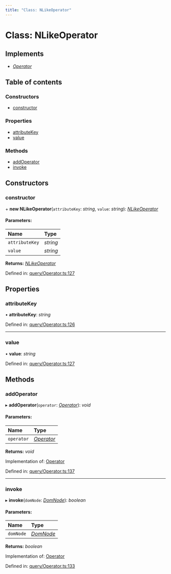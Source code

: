 ```yaml
---
title: "Class: NLikeOperator"
---
```


# Class: NLikeOperator

## Implements

* [*Operator*](../interfaces/operator.md)

## Table of contents

### Constructors

- [constructor](nlikeoperator.md#constructor)

### Properties

- [attributeKey](nlikeoperator.md#attributekey)
- [value](nlikeoperator.md#value)

### Methods

- [addOperator](nlikeoperator.md#addoperator)
- [invoke](nlikeoperator.md#invoke)

## Constructors

### constructor

\+ **new NLikeOperator**(`attributeKey`: *string*, `value`: *string*): [*NLikeOperator*](nlikeoperator.md)

#### Parameters:

Name | Type |
:------ | :------ |
`attributeKey` | *string* |
`value` | *string* |

**Returns:** [*NLikeOperator*](nlikeoperator.md)

Defined in: [query/Operator.ts:127](https://github.com/44x1carbon/gigantes/blob/2721068/src/query/Operator.ts#L127)

## Properties

### attributeKey

• **attributeKey**: *string*

Defined in: [query/Operator.ts:126](https://github.com/44x1carbon/gigantes/blob/2721068/src/query/Operator.ts#L126)

___

### value

• **value**: *string*

Defined in: [query/Operator.ts:127](https://github.com/44x1carbon/gigantes/blob/2721068/src/query/Operator.ts#L127)

## Methods

### addOperator

▸ **addOperator**(`operator`: [*Operator*](../interfaces/operator.md)): *void*

#### Parameters:

Name | Type |
:------ | :------ |
`operator` | [*Operator*](../interfaces/operator.md) |

**Returns:** *void*

Implementation of: [Operator](../interfaces/operator.md)

Defined in: [query/Operator.ts:137](https://github.com/44x1carbon/gigantes/blob/2721068/src/query/Operator.ts#L137)

___

### invoke

▸ **invoke**(`domNode`: [*DomNode*](domnode.md)): *boolean*

#### Parameters:

Name | Type |
:------ | :------ |
`domNode` | [*DomNode*](domnode.md) |

**Returns:** *boolean*

Implementation of: [Operator](../interfaces/operator.md)

Defined in: [query/Operator.ts:133](https://github.com/44x1carbon/gigantes/blob/2721068/src/query/Operator.ts#L133)
